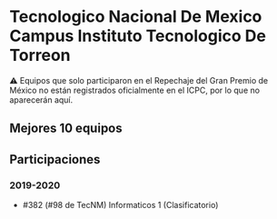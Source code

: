 # Tecnologico Nacional De Mexico Campus Instituto Tecnologico De Torreon

:warning: Equipos que solo participaron en el Repechaje del Gran Premio de México no están registrados oficialmente en el ICPC, por lo que no aparecerán aquí.

## Mejores 10 equipos


## Participaciones

### 2019-2020

- #382 (#98 de TecNM) Informaticos 1 (Clasificatorio)



